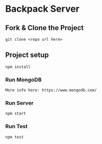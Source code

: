 # Backpack Server

## Fork & Clone the Project
```
git clone <repo url here>
```

## Project setup
```
npm install
```

### Run MongoDB
```
More info here: https://www.mongodb.com/
```

### Run Server
```
npm start
```

### Run Test
```
npm test
```